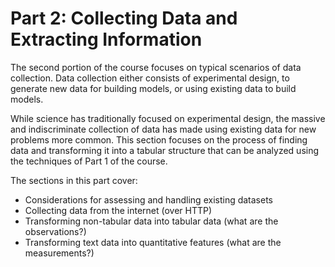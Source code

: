 # Part 2: Collecting Data and Extracting Information

The second portion of the course focuses on typical scenarios of data
collection. Data collection either consists of experimental design, to
generate new data for building models, or using existing data to
build models.

While science has traditionally focused on experimental design, the
massive and indiscriminate collection of data has made using existing
data for new problems more common. This section focuses on the process
of finding data and transforming it into a tabular structure that can
be analyzed using the techniques of Part 1 of the course.

The sections in this part cover:
* Considerations for assessing and handling existing datasets
* Collecting data from the internet (over HTTP)
* Transforming non-tabular data into tabular data (what are the
  observations?)
* Transforming text data into quantitative features (what are the measurements?)

